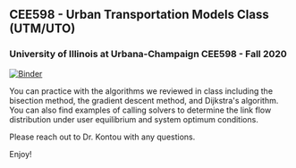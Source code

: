 ## CEE598 - Urban Transportation Models Class (UTM/UTO)
### University of Illinois at Urbana-Champaign CEE598 - Fall 2020
[![Binder](https://mybinder.org/badge_logo.svg)](https://mybinder.org/v2/gh/ekontou/CEE-UTM-UTO/master)

You can practice with the algorithms we reviewed in class including the bisection method, the gradient descent method, and Dijkstra's algorithm. You can also find examples of calling solvers to determine the link flow distribution under user equilibrium and system optimum conditions.

Please reach out to Dr. Kontou with any questions.

Enjoy!

